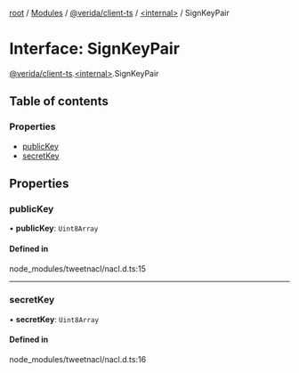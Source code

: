 [root](../README.md) / [Modules](../modules.md) / [@verida/client-ts](../modules/verida_client_ts.md) / [<internal\>](../modules/verida_client_ts._internal_.md) / SignKeyPair

# Interface: SignKeyPair

[@verida/client-ts](../modules/verida_client_ts.md).[<internal\>](../modules/verida_client_ts._internal_.md).SignKeyPair

## Table of contents

### Properties

- [publicKey](verida_client_ts._internal_.SignKeyPair.md#publickey)
- [secretKey](verida_client_ts._internal_.SignKeyPair.md#secretkey)

## Properties

### publicKey

• **publicKey**: `Uint8Array`

#### Defined in

node_modules/tweetnacl/nacl.d.ts:15

___

### secretKey

• **secretKey**: `Uint8Array`

#### Defined in

node_modules/tweetnacl/nacl.d.ts:16
